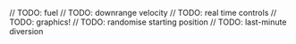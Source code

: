 // TODO: fuel
// TODO: downrange velocity
// TODO: real time controls
// TODO: graphics!
// TODO: randomise starting position
// TODO: last-minute diversion

